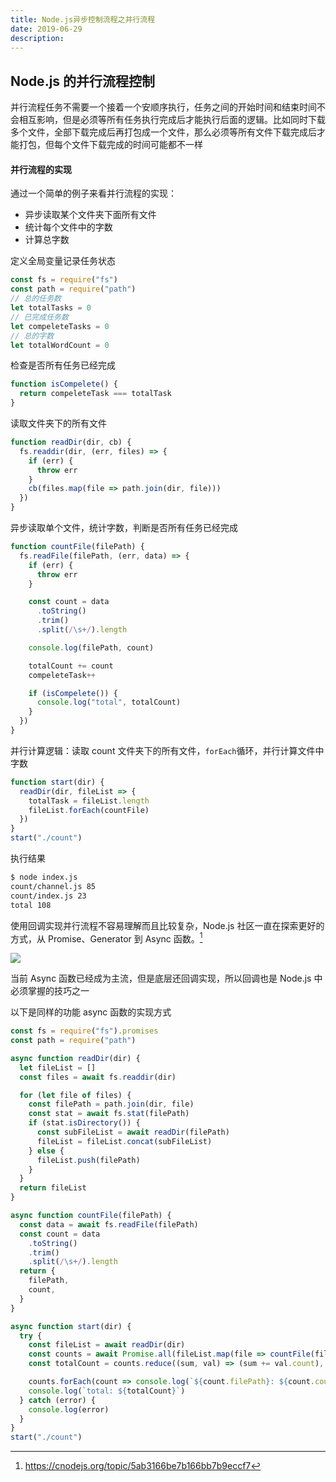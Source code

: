 ```yaml
---
title: Node.js异步控制流程之并行流程
date: 2019-06-29
description:
---
```


## Node.js 的并行流程控制

并行流程任务不需要一个接着一个安顺序执行，任务之间的开始时间和结束时间不会相互影响，但是必须等所有任务执行完成后才能执行后面的逻辑。比如同时下载多个文件，全部下载完成后再打包成一个文件，那么必须等所有文件下载完成后才能打包，但每个文件下载完成的时间可能都不一样

#### 并行流程的实现

通过一个简单的例子来看并行流程的实现：

- 异步读取某个文件夹下面所有文件
- 统计每个文件中的字数
- 计算总字数

定义全局变量记录任务状态

```javascript
const fs = require("fs")
const path = require("path")
// 总的任务数
let totalTasks = 0
// 已完成任务数
let compeleteTasks = 0
// 总的字数
let totalWordCount = 0
```

检查是否所有任务已经完成

```javascript
function isCompelete() {
  return compeleteTask === totalTask
}
```

读取文件夹下的所有文件

```javascript
function readDir(dir, cb) {
  fs.readdir(dir, (err, files) => {
    if (err) {
      throw err
    }
    cb(files.map(file => path.join(dir, file)))
  })
}
```

异步读取单个文件，统计字数，判断是否所有任务已经完成

```javascript
function countFile(filePath) {
  fs.readFile(filePath, (err, data) => {
    if (err) {
      throw err
    }

    const count = data
      .toString()
      .trim()
      .split(/\s+/).length

    console.log(filePath, count)

    totalCount += count
    compeleteTask++

    if (isCompelete()) {
      console.log("total", totalCount)
    }
  })
}
```

并行计算逻辑：读取 count 文件夹下的所有文件，`forEach`循环，并行计算文件中字数

```javascript
function start(dir) {
  readDir(dir, fileList => {
    totalTask = fileList.length
    fileList.forEach(countFile)
  })
}
start("./count")
```

执行结果

```bash
$ node index.js
count/channel.js 85
count/index.js 23
total 108
```

使用回调实现并行流程不容易理解而且比较复杂，Node.js 社区一直在探索更好的方式，从 Promise、Generator 到 Async 函数。[^1]

![](https://static.cnodejs.org/FowNmdNw00ghB3PxKtMz9ajo2i5c)

当前 Async 函数已经成为主流，但是底层还回调实现，所以回调也是 Node.js 中必须掌握的技巧之一

以下是同样的功能 async 函数的实现方式

```javascript
const fs = require("fs").promises
const path = require("path")

async function readDir(dir) {
  let fileList = []
  const files = await fs.readdir(dir)

  for (let file of files) {
    const filePath = path.join(dir, file)
    const stat = await fs.stat(filePath)
    if (stat.isDirectory()) {
      const subFileList = await readDir(filePath)
      fileList = fileList.concat(subFileList)
    } else {
      fileList.push(filePath)
    }
  }
  return fileList
}

async function countFile(filePath) {
  const data = await fs.readFile(filePath)
  const count = data
    .toString()
    .trim()
    .split(/\s+/).length
  return {
    filePath,
    count,
  }
}

async function start(dir) {
  try {
    const fileList = await readDir(dir)
    const counts = await Promise.all(fileList.map(file => countFile(file)))
    const totalCount = counts.reduce((sum, val) => (sum += val.count), 0)

    counts.forEach(count => console.log(`${count.filePath}: ${count.count}`))
    console.log(`total: ${totalCount}`)
  } catch (error) {
    console.log(error)
  }
}
start("./count")
```

[^1]: https://cnodejs.org/topic/5ab3166be7b166bb7b9eccf7
